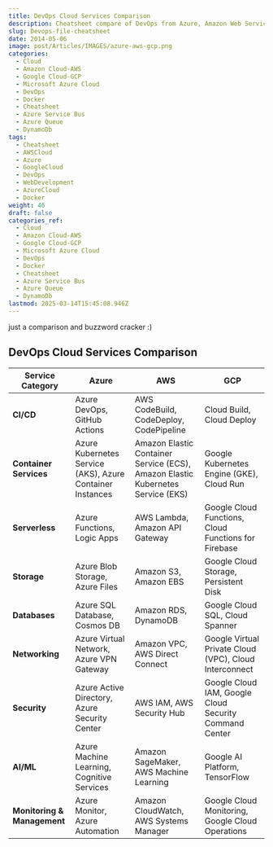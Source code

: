 ```yaml
---
title: DevOps Cloud Services Comparison
description: Cheatsheet compare of DevOps from Azure, Amazon Web Services (AWS) -Google Cloud Platform (GCP)
slug: Devops-file-cheatsheet
date: 2014-05-06
image: post/Articles/IMAGES/azure-aws-gcp.png
categories:
  - Cloud
  - Amazon Cloud-AWS
  - Google Cloud-GCP
  - Microsoft Azure Cloud
  - DevOps
  - Docker
  - Cheatsheet
  - Azure Service Bus
  - Azure Queue
  - DynamoDb
tags:
  - Cheatsheet
  - AWSCloud
  - Azure
  - GoogleCloud
  - DevOps
  - WebDevelopment
  - AzureCloud
  - Docker
weight: 46
draft: false
categories_ref:
  - Cloud
  - Amazon Cloud-AWS
  - Google Cloud-GCP
  - Microsoft Azure Cloud
  - DevOps
  - Docker
  - Cheatsheet
  - Azure Service Bus
  - Azure Queue
  - DynamoDb
lastmod: 2025-03-14T15:45:08.946Z
---
```

<!-- 
see also [Amazon AWS, Microsoft Azure, Google Cloud Cheat Sheet](post/Cloud/aws-azure-gcp-cheatsheet/index.md)
-->

just a comparison and buzzword cracker :)

## DevOps Cloud Services Comparison

| **Service Category**        | **Azure**                                                 | **AWS**                                                                         | **GCP**                                                |
| --------------------------- | --------------------------------------------------------- | ------------------------------------------------------------------------------- | ------------------------------------------------------ |
| **CI/CD**                   | Azure DevOps, GitHub Actions                              | AWS CodeBuild, CodeDeploy, CodePipeline                                         | Cloud Build, Cloud Deploy                              |
| **Container Services**      | Azure Kubernetes Service (AKS), Azure Container Instances | Amazon Elastic Container Service (ECS), Amazon Elastic Kubernetes Service (EKS) | Google Kubernetes Engine (GKE), Cloud Run              |
| **Serverless**              | Azure Functions, Logic Apps                               | AWS Lambda, Amazon API Gateway                                                  | Google Cloud Functions, Cloud Functions for Firebase   |
| **Storage**                 | Azure Blob Storage, Azure Files                           | Amazon S3, Amazon EBS                                                           | Google Cloud Storage, Persistent Disk                  |
| **Databases**               | Azure SQL Database, Cosmos DB                             | Amazon RDS, DynamoDB                                                            | Google Cloud SQL, Cloud Spanner                        |
| **Networking**              | Azure Virtual Network, Azure VPN Gateway                  | Amazon VPC, AWS Direct Connect                                                  | Google Virtual Private Cloud (VPC), Cloud Interconnect |
| **Security**                | Azure Active Directory, Azure Security Center             | AWS IAM, AWS Security Hub                                                       | Google Cloud IAM, Google Cloud Security Command Center |
| **AI/ML**                   | Azure Machine Learning, Cognitive Services                | Amazon SageMaker, AWS Machine Learning                                          | Google AI Platform, TensorFlow                         |
| **Monitoring & Management** | Azure Monitor, Azure Automation                           | Amazon CloudWatch, AWS Systems Manager                                          | Google Cloud Monitoring, Google Cloud Operations       |
